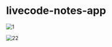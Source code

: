 # livecode-notes-app






![1](https://user-images.githubusercontent.com/37083547/103422389-2b02f800-4b6f-11eb-9d51-1c3ae761e641.png)

![22](https://user-images.githubusercontent.com/37083547/103422390-2fc7ac00-4b6f-11eb-8687-ba82a7586dd4.png)

